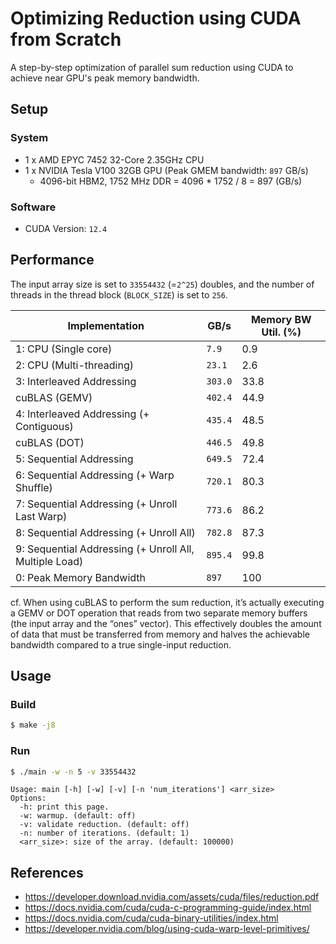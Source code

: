 # Optimizing Reduction using CUDA from Scratch
A step-by-step optimization of parallel sum reduction using CUDA to achieve near GPU's peak memory bandwidth.


## Setup
### System
- 1 x AMD EPYC 7452 32-Core 2.35GHz CPU
- 1 x NVIDIA Tesla V100 32GB GPU (Peak GMEM bandwidth: `897` GB/s)
  - 4096-bit HBM2, 1752 MHz DDR = 4096 * 1752 / 8 = 897 (GB/s)

### Software
- CUDA Version: `12.4`

## Performance
The input array size is set to `33554432` (=`2^25`) doubles, and the number of threads in the thread block (`BLOCK_SIZE`) is set to `256`.

Implementation                                         | GB/s        | Memory BW Util. (%)
------------------------------------------------------ | ----------- | --------------------
1: CPU (Single core)                                   | `7.9`       | 0.9
2: CPU (Multi-threading)                               | `23.1`      | 2.6
3: Interleaved Addressing                              | `303.0`     | 33.8
cuBLAS (GEMV)                                          | `402.4`     | 44.9
4: Interleaved Addressing (+ Contiguous)               | `435.4`     | 48.5
cuBLAS (DOT)                                           | `446.5`     | 49.8
5: Sequential Addressing                               | `649.5`     | 72.4
6: Sequential Addressing (+ Warp Shuffle)              | `720.1`     | 80.3
7: Sequential Addressing (+ Unroll Last Warp)          | `773.6`     | 86.2
8: Sequential Addressing (+ Unroll All)                | `782.8`     | 87.3
9: Sequential Addressing (+ Unroll All, Multiple Load) | `895.4`     | 99.8
0: Peak Memory Bandwidth                               | `897`       | 100

cf. When using cuBLAS to perform the sum reduction, it’s actually executing a GEMV or DOT operation that reads from two separate memory buffers (the input array and the “ones” vector). This effectively doubles the amount of data that must be transferred from memory and halves the achievable bandwidth compared to a true single-input reduction.

## Usage
### Build
```bash
$ make -j8
```
### Run
```bash
$ ./main -w -n 5 -v 33554432
```
```
Usage: main [-h] [-w] [-v] [-n 'num_iterations'] <arr_size>
Options:
  -h: print this page.
  -w: warmup. (default: off)
  -v: validate reduction. (default: off)
  -n: number of iterations. (default: 1)
  <arr_size>: size of the array. (default: 100000)
```

## References
- https://developer.download.nvidia.com/assets/cuda/files/reduction.pdf
- https://docs.nvidia.com/cuda/cuda-c-programming-guide/index.html
- https://docs.nvidia.com/cuda/cuda-binary-utilities/index.html
- https://developer.nvidia.com/blog/using-cuda-warp-level-primitives/